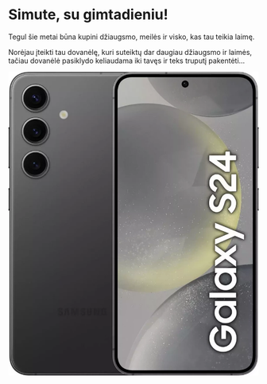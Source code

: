 
<!DOCTYPE html>
<html lang="lt">
<head>
    <meta charset="UTF-8">
    <meta name="viewport" content="width=device-width, initial-scale=1.0">
    
   
    
</head>
<body>
    <h1>Simute, su gimtadieniu!</h1>
    <p>Tegul šie metai būna kupini džiaugsmo, meilės ir visko, kas tau teikia laimę.</p>
    <p>Norėjau įteikti tau dovanėlę, kuri suteiktų dar daugiau džiaugsmo ir laimės, tačiau dovanėlė pasiklydo keliaudama iki tavęs ir teks truputį pakentėti...</p>
    <img src="img.jpg" alt="Dovana" onload="console.log('Paveikslėlis sėkmingai įkeltas.')" onerror="console.log('Nepavyko įkelti paveikslėlio.')">
</body>
</html>
